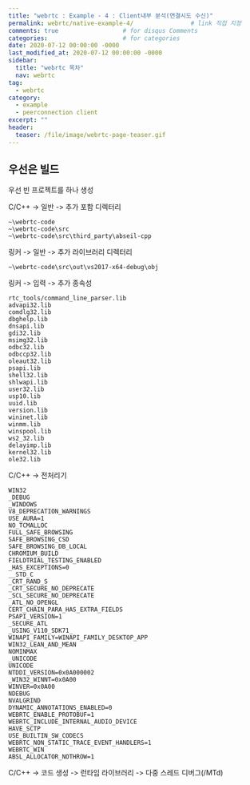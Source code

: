```yaml
---
title: "webrtc : Example - 4 : Client내부 분석(연결시도 수신)"
permalink: webrtc/native-example-4/                # link 직접 지정
comments: true                  # for disqus Comments
categories:                     # for categories
date: 2020-07-12 00:00:00 -0000
last_modified_at: 2020-07-12 00:00:00 -0000
sidebar:
  title: "webrtc 목차"
  nav: webrtc
tag:
  - webrtc
category:
  - example
  - peerconnection client
excerpt: ""
header:
  teaser: /file/image/webrtc-page-teaser.gif
---
```


## 우선은 빌드

우선 빈 프로젝트를 하나 생성

C/C++ -> 일반 -> 추가 포함 디렉터리

```
~\webrtc-code
~\webrtc-code\src
~\webrtc-code\src\third_party\abseil-cpp
```

링커 -> 일반 -> 추가 라이브러리 디렉터리

```
~\webrtc-code\src\out\vs2017-x64-debug\obj
```

링커 -> 입력 -> 추가 종속성

```
rtc_tools/command_line_parser.lib
advapi32.lib
comdlg32.lib
dbghelp.lib
dnsapi.lib
gdi32.lib
msimg32.lib
odbc32.lib
odbccp32.lib
oleaut32.lib
psapi.lib
shell32.lib
shlwapi.lib
user32.lib
usp10.lib
uuid.lib
version.lib
wininet.lib
winmm.lib
winspool.lib
ws2_32.lib
delayimp.lib
kernel32.lib
ole32.lib
```

C/C++ -> 전처리기

```
WIN32
_DEBUG
_WINDOWS
V8_DEPRECATION_WARNINGS
USE_AURA=1
NO_TCMALLOC
FULL_SAFE_BROWSING
SAFE_BROWSING_CSD
SAFE_BROWSING_DB_LOCAL
CHROMIUM_BUILD
FIELDTRIAL_TESTING_ENABLED
_HAS_EXCEPTIONS=0
__STD_C
_CRT_RAND_S
_CRT_SECURE_NO_DEPRECATE
_SCL_SECURE_NO_DEPRECATE
_ATL_NO_OPENGL
CERT_CHAIN_PARA_HAS_EXTRA_FIELDS
PSAPI_VERSION=1
_SECURE_ATL
_USING_V110_SDK71_
WINAPI_FAMILY=WINAPI_FAMILY_DESKTOP_APP
WIN32_LEAN_AND_MEAN
NOMINMAX
_UNICODE
UNICODE
NTDDI_VERSION=0x0A000002
_WIN32_WINNT=0x0A00
WINVER=0x0A00
NDEBUG
NVALGRIND
DYNAMIC_ANNOTATIONS_ENABLED=0
WEBRTC_ENABLE_PROTOBUF=1
WEBRTC_INCLUDE_INTERNAL_AUDIO_DEVICE
HAVE_SCTP
USE_BUILTIN_SW_CODECS
WEBRTC_NON_STATIC_TRACE_EVENT_HANDLERS=1
WEBRTC_WIN
ABSL_ALLOCATOR_NOTHROW=1
```

C/C++ -> 코드 생성 -> 런타임 라이브러리 -> 다중 스레드 디버그(/MTd)